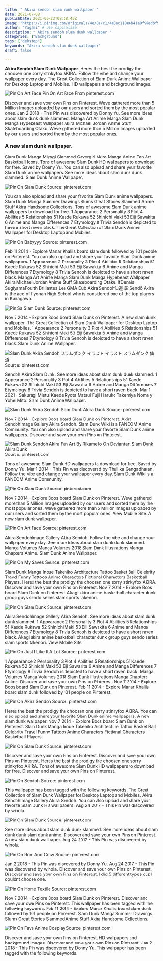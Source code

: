 ```yaml
---
title: " Akira sendoh slam dunk wallpaper "
date: 2021-07-08
publishDate: 2021-05-23T08:58:45Z
image: "https://i.pinimg.com/originals/4e/8a/c1/4e8ac118e6b41a0f96edbf9ab2a8ad46.jpg"
author: "Yagami" # use capitalize
description: " Akira sendoh slam dunk wallpaper "
categories: ["Background"]
tags: ["dekstop"]
keywords: "Akira sendoh slam dunk wallpaper"
draft: false

---
```



**Akira Sendoh Slam Dunk Wallpaper**. Heres the best the prodigy the choosen one sorry stinkyfox AKIRA. Follow the vibe and change your wallpaper every day. The Great Collection of Slam Dunk Anime Wallpaper for Desktop Laptop and Mobiles. HD wallpapers and background images.

![Pin On Art Face](https://i.pinimg.com/originals/2f/17/1c/2f171c1bce50d703365d7a035a712a8e.jpg "Pin On Art Face")
Pin On Art Face From pinterest.com


Discover and save your own Pins on Pinterest. Weve gathered more than 5 Million Images uploaded by our users and sorted them by the most popular ones. Jan 2 2018 - This Pin was discovered by Donny Yu. See more ideas about slam dunk dunk slammed. Manga Art Anime Manga Slam Dunk Manga Hypebeast Wallpaper Akira Michael Jordan Anime Stuff Skateboarding Otaku. Weve gathered more than 5 Million Images uploaded by our users and sorted them by the most popular ones.

### A new slam dunk wallpaper.

Slam Dunk Manga Miyagi Slammed Covergirl Akira Manga Anime Fan Art Basketball Icons. Tons of awesome Slam Dunk HD wallpapers to download for free. Saved by Donny Yu. You can also upload and share your favorite Slam Dunk anime wallpapers. See more ideas about slam dunk dunk slammed. Slam Dunk Anime Wallpaper.


![Pin On Slam Dunk](https://i.pinimg.com/564x/5a/c2/35/5ac235b80a19e34e88dcc0f2ec7ee029.jpg "Pin On Slam Dunk")
Source: pinterest.com

You can also upload and share your favorite Slam Dunk anime wallpapers. Slam Dunk Manga Summer Drawings Slums Great Stories Slammed Anime Stuff Akira Handsome Collections. Tons of awesome Slam Dunk anime wallpapers to download for free. 1 Appearance 2 Personality 3 Plot 4 Abilities 5 Relationships 51 Kaede Rukawa 52 Shinichi Maki 53 Eiji Sawakita 6 Anime and Manga Differences 7 Etymology 8 Trivia Sendoh is depicted to have a short raven black. The Great Collection of Slam Dunk Anime Wallpaper for Desktop Laptop and Mobiles.

![Pin On Babyyyy](https://i.pinimg.com/originals/93/e6/c4/93e6c4df40594f233f8f84e244b9799e.jpg "Pin On Babyyyy")
Source: pinterest.com

Feb 11 2014 - Explore Manar Khalils board slam dunk followed by 101 people on Pinterest. You can also upload and share your favorite Slam Dunk anime wallpapers. 1 Appearance 2 Personality 3 Plot 4 Abilities 5 Relationships 51 Kaede Rukawa 52 Shinichi Maki 53 Eiji Sawakita 6 Anime and Manga Differences 7 Etymology 8 Trivia Sendoh is depicted to have a short raven black. Manga Art Anime Manga Slam Dunk Manga Hypebeast Wallpaper Akira Michael Jordan Anime Stuff Skateboarding Otaku. IfDennis SugiyamaFourth Brillantes Lee GMA Dub Akira Sendoh仙道 彰 Sendō Akira is the ace of Ryonan High School who is considered one of the top players in Kanagawa.

![Pin Sa Slam Dunk](https://i.pinimg.com/originals/b8/f6/ce/b8f6ce06dda5e3d27769f403592e1844.jpg "Pin Sa Slam Dunk")
Source: pinterest.com

Nov 7 2014 - Explore Boos board Slam Dunk on Pinterest. A new slam dunk wallpaper. The Great Collection of Slam Dunk Wallpaper for Desktop Laptop and Mobiles. 1 Appearance 2 Personality 3 Plot 4 Abilities 5 Relationships 51 Kaede Rukawa 52 Shinichi Maki 53 Eiji Sawakita 6 Anime and Manga Differences 7 Etymology 8 Trivia Sendoh is depicted to have a short raven black. Slam Dunk Anime Wallpaper.

![Slam Dunk Akira Sendoh スラムダンク イラスト イラスト スラムダンク 仙道](https://i.pinimg.com/originals/87/02/30/8702308e1c3732979fbdc5d02f528c69.jpg "Slam Dunk Akira Sendoh スラムダンク イラスト イラスト スラムダンク 仙道")
Source: pinterest.com

Sendoh Akira Slam Dunk. See more ideas about slam dunk dunk slammed. 1 Appearance 2 Personality 3 Plot 4 Abilities 5 Relationships 51 Kaede Rukawa 52 Shinichi Maki 53 Eiji Sawakita 6 Anime and Manga Differences 7 Etymology 8 Trivia Sendoh is depicted to have a short raven black. Mar 1 2021 - Sakuragi Mistui Kaede Ryota Matsui Fujii Haruko Takemiya Noma y Yohei Mito. Slam Dunk Anime Wallpaper.

![Slam Dunk Akira Sendoh Slam Dunk Akira Dunk](https://i.pinimg.com/originals/1b/d3/03/1bd303cd5b1214eff585a2726bde2bbe.jpg "Slam Dunk Akira Sendoh Slam Dunk Akira Dunk")
Source: pinterest.com

Nov 7 2014 - Explore Boos board Slam Dunk on Pinterest. Akira SendohImage Gallery Akira Sendoh. Slam Dunk Wiki is a FANDOM Anime Community. You can also upload and share your favorite Slam Dunk anime wallpapers. Discover and save your own Pins on Pinterest.

![Slam Dunk Sendoh Akira Fan Art By Rikamello On Deviantart Slam Dunk Akira Dunk](https://i.pinimg.com/originals/a0/ae/cb/a0aecbe939875548d2e19e9e9e9c1ee9.jpg "Slam Dunk Sendoh Akira Fan Art By Rikamello On Deviantart Slam Dunk Akira Dunk")
Source: pinterest.com

Tons of awesome Slam Dunk HD wallpapers to download for free. Saved by Donny Yu. Mar 1 2014 - This Pin was discovered by Thullika Gangadharan. Follow the vibe and change your wallpaper every day. Slam Dunk Wiki is a FANDOM Anime Community.

![Pin On Slam Dunk](https://i.pinimg.com/564x/26/72/65/267265edb764066e81b10e0bf71f6893.jpg "Pin On Slam Dunk")
Source: pinterest.com

Nov 7 2014 - Explore Boos board Slam Dunk on Pinterest. Weve gathered more than 5 Million Images uploaded by our users and sorted them by the most popular ones. Weve gathered more than 5 Million Images uploaded by our users and sorted them by the most popular ones. View Mobile Site. A new slam dunk wallpaper.

![Pin On Art Face](https://i.pinimg.com/originals/2f/17/1c/2f171c1bce50d703365d7a035a712a8e.jpg "Pin On Art Face")
Source: pinterest.com

Akira SendohImage Gallery Akira Sendoh. Follow the vibe and change your wallpaper every day. See more ideas about slam dunk dunk slammed. Manga Volumes Manga Volumes 2018 Slam Dunk Illustrations Manga Chapters Anime. Slam Dunk Anime Wallpaper.

![Pin On My Saves](https://i.pinimg.com/736x/7c/22/a6/7c22a65ed002b13465c00fe132cc3a62.jpg "Pin On My Saves")
Source: pinterest.com

Slam Dunk Manga Inoue Takehiko Architecture Tattoo Basket Ball Celebrity Travel Funny Tattoos Anime Characters Fictional Characters Basketball Players. Heres the best the prodigy the choosen one sorry stinkyfox AKIRA. Discover and save your own Pins on Pinterest. Nov 7 2014 - Explore Boos board Slam Dunk on Pinterest. Akagi akira anime basketball character dunk group guys sendo series slam sports takenori.

![Pin On Slam Dunk](https://i.pinimg.com/736x/39/e1/c4/39e1c467c7fbbe5e25092998487b34a5.jpg "Pin On Slam Dunk")
Source: pinterest.com

Akira SendohImage Gallery Akira Sendoh. See more ideas about slam dunk dunk slammed. 1 Appearance 2 Personality 3 Plot 4 Abilities 5 Relationships 51 Kaede Rukawa 52 Shinichi Maki 53 Eiji Sawakita 6 Anime and Manga Differences 7 Etymology 8 Trivia Sendoh is depicted to have a short raven black. Akagi akira anime basketball character dunk group guys sendo series slam sports takenori. View Mobile Site.

![Pin On Just I Like It A Lot](https://i.pinimg.com/originals/b6/64/5d/b6645de0947384c00ad9c00255b371df.jpg "Pin On Just I Like It A Lot")
Source: pinterest.com

1 Appearance 2 Personality 3 Plot 4 Abilities 5 Relationships 51 Kaede Rukawa 52 Shinichi Maki 53 Eiji Sawakita 6 Anime and Manga Differences 7 Etymology 8 Trivia Sendoh is depicted to have a short raven black. Manga Volumes Manga Volumes 2018 Slam Dunk Illustrations Manga Chapters Anime. Discover and save your own Pins on Pinterest. Nov 7 2014 - Explore Boos board Slam Dunk on Pinterest. Feb 11 2014 - Explore Manar Khalils board slam dunk followed by 101 people on Pinterest.

![Pin On Akira Sendoh](https://i.pinimg.com/originals/ff/54/06/ff540638142ce7515fe2c4f7a1bd5ca2.jpg "Pin On Akira Sendoh")
Source: pinterest.com

Heres the best the prodigy the choosen one sorry stinkyfox AKIRA. You can also upload and share your favorite Slam Dunk anime wallpapers. A new slam dunk wallpaper. Nov 7 2014 - Explore Boos board Slam Dunk on Pinterest. Slam Dunk Manga Inoue Takehiko Architecture Tattoo Basket Ball Celebrity Travel Funny Tattoos Anime Characters Fictional Characters Basketball Players.

![Pin On Slam Dunk](https://i.pinimg.com/564x/b5/8e/da/b58edaa342d178b212d76559aa4752f3.jpg "Pin On Slam Dunk")
Source: pinterest.com

Discover and save your own Pins on Pinterest. Discover and save your own Pins on Pinterest. Heres the best the prodigy the choosen one sorry stinkyfox AKIRA. Tons of awesome Slam Dunk HD wallpapers to download for free. Discover and save your own Pins on Pinterest.

![Pin On Sendoh](https://i.pinimg.com/originals/f4/0b/1a/f40b1ae2e478b0615aabb85bea0a6c84.jpg "Pin On Sendoh")
Source: pinterest.com

This wallpaper has been tagged with the following keywords. The Great Collection of Slam Dunk Wallpaper for Desktop Laptop and Mobiles. Akira SendohImage Gallery Akira Sendoh. You can also upload and share your favorite Slam Dunk HD wallpapers. Aug 24 2017 - This Pin was discovered by winola.

![Pin On Slam Dunk](https://i.pinimg.com/564x/04/c2/99/04c2994dde7f03dae9951b11f9d50f26.jpg "Pin On Slam Dunk")
Source: pinterest.com

See more ideas about slam dunk dunk slammed. See more ideas about slam dunk dunk slam dunk anime. Discover and save your own Pins on Pinterest. A new slam dunk wallpaper. Aug 24 2017 - This Pin was discovered by winola.

![Pin On Rom And Crow](https://i.pinimg.com/originals/a6/27/ed/a627edccda650de8f20937c935c92afa.jpg "Pin On Rom And Crow")
Source: pinterest.com

Jan 2 2018 - This Pin was discovered by Donny Yu. Aug 24 2017 - This Pin was discovered by winola. Discover and save your own Pins on Pinterest. Discover and save your own Pins on Pinterest. I did 5 different types cuz I couldnt choose one.

![Pin On Home Textile](https://i.pinimg.com/originals/b0/4b/dc/b04bdc428bb9e556d68fc58593d6ca41.jpg "Pin On Home Textile")
Source: pinterest.com

Nov 7 2014 - Explore Boos board Slam Dunk on Pinterest. Discover and save your own Pins on Pinterest. This wallpaper has been tagged with the following keywords. Feb 11 2014 - Explore Manar Khalils board slam dunk followed by 101 people on Pinterest. Slam Dunk Manga Summer Drawings Slums Great Stories Slammed Anime Stuff Akira Handsome Collections.

![Pin On Fave Anime Cosplay](https://i.pinimg.com/originals/4e/8a/c1/4e8ac118e6b41a0f96edbf9ab2a8ad46.jpg "Pin On Fave Anime Cosplay")
Source: pinterest.com

Discover and save your own Pins on Pinterest. HD wallpapers and background images. Discover and save your own Pins on Pinterest. Jan 2 2018 - This Pin was discovered by Donny Yu. This wallpaper has been tagged with the following keywords.

